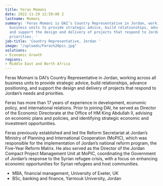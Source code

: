 ```yaml
---
title: Feras Momani
date: 2022-11-29 12:59:00 Z
lastname: Momani
summary: 'Feras Momani is DAI’s Country Representative in Jordan, working across all
  business units to provide strategic advice, build relationships, advance positioning,
  and support the design and delivery of projects that respond to Jordan’s needs and
  priorities. '
job-title: 'Country Representative, Jordan '
image: "/uploads/Feras%20pic.jpg"
solutions:
- Economic Growth
regions:
- Middle East and North Africa
---
```


Feras Momani is DAI’s Country Representative in Jordan, working across all business units to provide strategic advice, build relationships, advance positioning, and support the design and delivery of projects that respond to Jordan’s needs and priorities. 

Feras has more than 17 years of experience in development, economic policy, and international relations. Prior to joining DAI, he served as Director of the Economic Directorate at the Office of HM King Abdullah II, advising on economic plans and policies, and identifying strategic economic and investment opportunities. 

Feras previously established and led the Reform Secretariat at Jordan’s Ministry of Planning and International Cooperation (MoPIC), which was responsible for the implementation of Jordan’s national reform program, the Five-Year Reform Matrix. He also served as the Director of the Jordan Compact Project Management Unit at MoPIC, coordinating the Government of Jordan’s response to the Syrian refugee crisis, with a focus on enhancing economic opportunities for Syrian refugees and host communities. 

* MBA, financial management, University of Exeter, UK
* BSc, banking and finance, Yarmouk University, Jordan